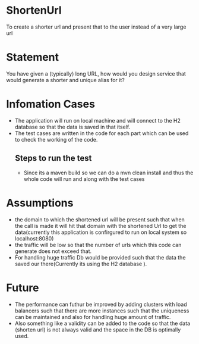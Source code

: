 # ShortenUrl
To create a shorter url and present that to the user instead of a very large url

# Statement
You have given a (typically) long URL, how would you design service that would generate a shorter and unique alias for it?

# Infomation Cases
- The application will run on local machine and will connect to the H2 database so that the data is saved in that itself.
- The test cases are written in the code for each part which can be used to check the working of the code.
  ## Steps to run the test
  - Since its a maven build so we can do a mvn clean install and thus the whole code will run and along with the test cases 

# Assumptions
- the domain to which the shortened url will be present such that when the call is made it will hit that domain with the shortened Url to get the data(currently this application is confirgured to run on local system so localhost:8080)
- the traffic will be low so that the number of urls which this code can generate does not exceed that.
- For handling huge traffic Db would be provided such that the data the saved our there(Currently its using the H2 database ).

# Future 
- The performance can futhur be improved by adding clusters with load balancers such that there are more instances such that the uniqueness can be maintained and also for handling huge amount of traffic.
- Also something like a validity can be added to the code so that the data (shorten url) is not always valid and the space in the DB is optimally used.
